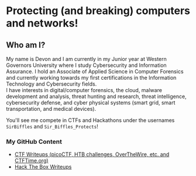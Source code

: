 # Protecting (and breaking) computers and networks!

<!--
**DPSSecurity/DPSSecurity** is a ✨ _special_ ✨ repository because its `README.md` (this file) appears on your GitHub profile.

Here are some ideas to get you started:

- 🔭 I’m currently working on ...
- 🌱 I’m currently learning ...
- 👯 I’m looking to collaborate on ...
- 🤔 I’m looking for help with ...
- 💬 Ask me about ...
- 📫 How to reach me: ...
- 😄 Pronouns: ...
- ⚡ Fun fact: ...
-->
## Who am I?
My name is Devon and I am currently in my Junior year at Western Governors University where I study Cybersecurity and Information Assurance. I hold an Associate of Applied Science in Computer Forensics and currently working towards my first certifications in the Information Technology and Cybersecurity fields.<br>
I have interests in digital/computer forensics, the cloud, malware development and analysis, threat hunting and research, threat intelligence, cybersecurity defense, and cyber physical systems (smart grid, smart transportation, and medical devices).<br>

You'll see me compete in CTFs and Hackathons under the usernames `SirBiffles` and `Sir_Biffles_Protects`!<br>

### My GitHub Content
- [CTF Writeups (picoCTF, HTB challenges, OverTheWire, etc. and CTFTime.org)](https://github.com/DPSSecurity/CTF-writeups)
- [Hack The Box Writeups](https://github.com/DPSSecurity/HTB-writeups)
